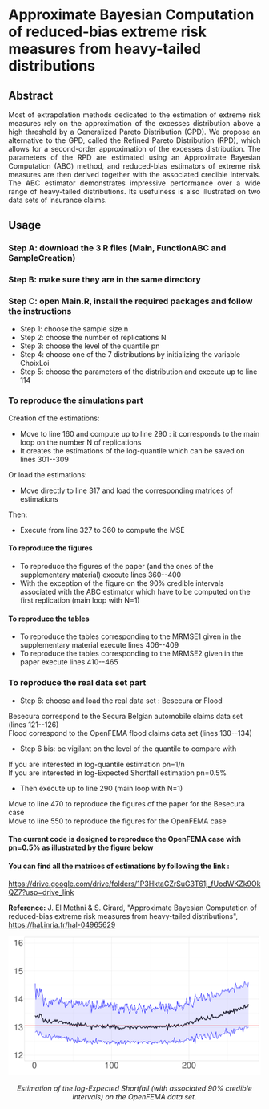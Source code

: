 # Approximate Bayesian Computation of reduced-bias extreme risk measures from heavy-tailed distributions

## Abstract

<div align="justify"> Most of extrapolation methods dedicated to the estimation of extreme risk measures rely on the approximation of the excesses distribution above a high threshold by a Generalized Pareto Distribution (GPD). We propose an alternative to the GPD, called the Refined Pareto Distribution (RPD), which allows for a second-order approximation of the excesses distribution. The parameters of the RPD are estimated using an Approximate Bayesian Computation (ABC) method, and reduced-bias estimators of extreme risk measures are then derived together with the associated credible intervals. The ABC estimator demonstrates impressive performance over a wide range of heavy-tailed distributions. Its usefulness is also illustrated on two data sets of insurance claims.
</div>

## Usage

### Step A: download the 3 R files (Main, FunctionABC and SampleCreation)

### Step B: make sure they are in the same directory

### Step C: open Main.R, install the required packages and follow the instructions

- Step 1: choose the sample size n
- Step 2: choose the number of replications N
- Step 3: choose the level of the quantile pn
- Step 4: choose one of the 7 distributions by initializing the variable ChoixLoi
- Step 5: choose the parameters of the distribution and execute up to line 114

### To reproduce the simulations part

Creation of the estimations:
- Move to line 160 and compute up to line 290 : it corresponds to  the main loop on the number N of replications
- It creates the estimations of the log-quantile which can be saved on lines 301--309

Or load the estimations:
- Move directly to line 317 and load the corresponding matrices of estimations

Then:
- Execute from line 327 to 360 to compute the MSE

#### To reproduce the figures 
- To reproduce the figures of the paper (and the ones of the supplementary material) execute lines 360--400
- With the exception of the figure on the 90\% credible intervals associated with the ABC estimator which have to be computed on the first replication (main loop with N=1)

#### To reproduce the tables
- To reproduce the tables corresponding to the MRMSE1 given in the supplementary material execute lines 406--409
- To reproduce the tables corresponding to the MRMSE2 given in the paper execute lines 410--465

### To reproduce the real data set part

- Step 6: choose and load the real data set :  Besecura or Flood

Besecura correspond to the Secura Belgian automobile claims data set (lines 121--126)  
Flood correspond to the OpenFEMA flood claims data set (lines 130--134)

- Step 6 bis: be vigilant on the level of the quantile to compare with

If you are interested in log-quantile estimation pn=1/n  
If you are interested in log-Expected Shortfall  estimation pn=0.5\%

- Then execute up to line 290 (main loop with N=1)

Move to line 470 to reproduce the figures of the paper for the Besecura case    
Move to line 550 to reproduce the figures for the OpenFEMA case  

#### The current code is designed to reproduce the OpenFEMA case with pn=0.5\% as illustrated by the figure below

#### You can find all the matrices of estimations by following the link  :
https://drive.google.com/drive/folders/1P3HktaGZrSuG3T61j_fUodWKZk9OkQZ7?usp=drive_link

**Reference:** J. El Methni & S. Girard, "Approximate Bayesian Computation of reduced-bias extreme risk measures from heavy-tailed distributions", https://hal.inria.fr/hal-04965629

![image alt="image" width="20%" height="auto"](CTEflood.png)



<div align="center">
<i>Estimation of the log-Expected Shortfall (with associated 90% credible intervals) on the OpenFEMA data set.</i>
</div>
